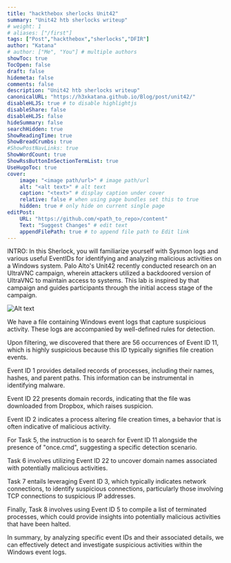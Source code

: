 ```yaml
---
title: "hackthebox sherlocks Unit42"
summary: "Unit42 htb sherlocks writeup"
# weight: 1
# aliases: ["/first"]
tags: ["Post","hackthebox","sherlocks","DFIR"]
author: "Katana"
# author: ["Me", "You"] # multiple authors
showToc: true
TocOpen: false
draft: false
hidemeta: false
comments: false
description: "Unit42 htb sherlocks writeup"
canonicalURL: "https://h3xkatana.github.io/Blog/post/unit42/"
disableHLJS: true # to disable highlightjs
disableShare: false
disableHLJS: false
hideSummary: false
searchHidden: true
ShowReadingTime: true
ShowBreadCrumbs: true
#ShowPostNavLinks: true
ShowWordCount: true
ShowRssButtonInSectionTermList: true
UseHugoToc: true
cover:
    image: "<image path/url>" # image path/url
    alt: "<alt text>" # alt text
    caption: "<text>" # display caption under cover
    relative: false # when using page bundles set this to true
    hidden: true # only hide on current single page
editPost:
    URL: "https://github.com/<path_to_repo>/content"
    Text: "Suggest Changes" # edit text
    appendFilePath: true # to append file path to Edit link
---
```


INTRO:
In this Sherlock, you will familiarize yourself with Sysmon logs and various useful EventIDs for identifying and analyzing malicious activities on a Windows system. Palo Alto's Unit42 recently conducted research on an UltraVNC campaign, wherein attackers utilized a backdoored version of UltraVNC to maintain access to systems. This lab is inspired by that campaign and guides participants through the initial access stage of the campaign.


![Alt text](/img/1.png)

We have a file containing Windows event logs that capture suspicious activity.
These logs are accompanied by well-defined rules for detection.

Upon filtering, we discovered that there are 56 occurrences of Event ID 11, 
which is highly suspicious because this ID typically signifies file creation events.

Event ID 1 provides detailed records of processes, including their names, 
hashes, and parent paths. This information can be instrumental in identifying malware.

Event ID 22 presents domain records, 
indicating that the file was downloaded from Dropbox, which raises suspicion.

Event ID 2 indicates a process altering file creation times, a behavior that is often indicative of malicious activity.

For Task 5, the instruction is to search for Event ID 11 alongside the presence of "once.cmd",
suggesting a specific detection scenario.

Task 6 involves utilizing Event ID 22 to uncover domain names associated with potentially malicious activities.

Task 7 entails leveraging Event ID 3, which typically indicates network connections, 
to identify suspicious connections, particularly those involving TCP connections to suspicious IP addresses.

Finally, Task 8 involves using Event ID 5 to compile a list of terminated processes, 
which could provide insights into potentially malicious activities that have been halted.

In summary, by analyzing specific event IDs and their associated details, 
we can effectively detect and investigate suspicious activities within the Windows event logs.